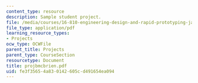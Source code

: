 ```yaml
---
content_type: resource
description: Sample student project.
file: /media/courses/16-810-engineering-design-and-rapid-prototyping-january-iap-2007/fe3f35654a830142605cd491654ea094_projbmcbrien.pdf
file_type: application/pdf
learning_resource_types:
- Projects
ocw_type: OCWFile
parent_title: Projects
parent_type: CourseSection
resourcetype: Document
title: projbmcbrien.pdf
uid: fe3f3565-4a83-0142-605c-d491654ea094
---
```

